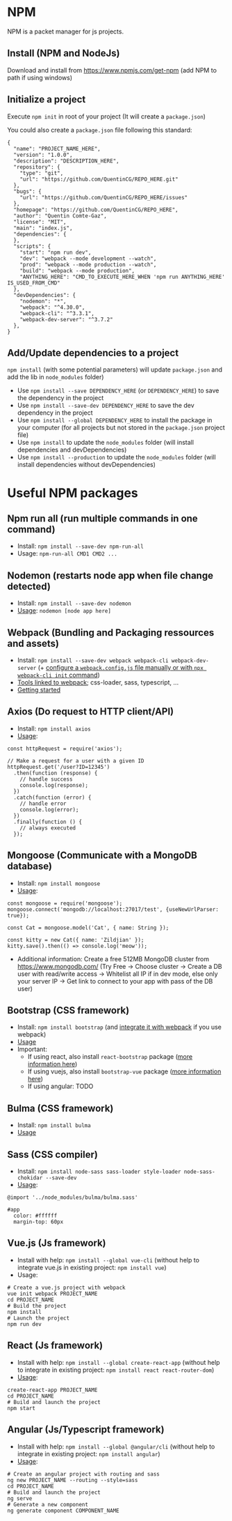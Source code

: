 # NPM

NPM is a packet manager for js projects.

## Install (NPM and NodeJs)

Download and install from https://www.npmjs.com/get-npm (add NPM to path if using windows)

## Initialize a project

Execute `npm init` in root of your project (It will create a `package.json`)

You could also create a `package.json` file following this standard:
```
{
  "name": "PROJECT_NAME_HERE",
  "version": "1.0.0",
  "description": "DESCRIPTION_HERE",
  "repository": {
    "type": "git",
    "url": "https://github.com/QuentinCG/REPO_HERE.git"
  },
  "bugs": {
    "url": "https://github.com/QuentinCG/REPO_HERE/issues"
  },
  "homepage": "https://github.com/QuentinCG/REPO_HERE",
  "author": "Quentin Comte-Gaz",
  "license": "MIT",
  "main": "index.js",
  "dependencies": {
  },
  "scripts": {
    "start": "npm run dev",
    "dev": "webpack --mode development --watch",
    "prod": "webpack --mode production --watch",
    "build": "webpack --mode production",
    "ANYTHING_HERE": "CMD_TO_EXECUTE_HERE_WHEN 'npm run ANYTHING_HERE' IS_USED_FROM_CMD"
  },
  "devDependencies": {
    "nodemon": "*",
    "webpack": "^4.30.0",
    "webpack-cli": "^3.3.1",
    "webpack-dev-server": "^3.7.2"
  },
}
```

## Add/Update dependencies to a project

`npm install` (with some potential parameters) will update `package.json` and add the lib in `node_modules` folder)

- Use `npm install --save DEPENDENCY_HERE` (or `DEPENDENCY_HERE`) to save the dependency in the project
- Use `npm install --save-dev DEPENDENCY_HERE` to save the dev dependency in the project
- Use `npm install --global DEPENDENCY_HERE` to install the package in your computer (for all projects but not stored in the `package.json` project file)
- Use `npm install` to update the `node_modules` folder (will install dependencies and devDependencies)
- Use `npm install --production` to update the `node_modules` folder (will install dependencies without devDependencies)


# Useful NPM packages

## Npm run all (run multiple commands in one command)

- Install: `npm install --save-dev npm-run-all`
- Usage: `npm-run-all CMD1 CMD2 ...`

## Nodemon (restarts node app when file change detected)

- Install: `npm install --save-dev nodemon`
- <a target="_blank" href="https://github.com/remy/nodemon#usage">Usage</a>: `nodemon [node app here]`

## Webpack (Bundling and Packaging ressources and assets)

- Install: `npm install --save-dev webpack webpack-cli webpack-dev-server` (+ <a target="_blank" href="https://webpack.js.org/configuration/">configure a `webpack.config.js` file manually or with `npx webpack-cli init` command</a>)
- <a target="_blank" href="https://www.npmjs.com/package/webpack">Tools linked to webpack</a>; css-loader, sass, typescript, ...
- <a target="_blank" href="https://webpack.js.org/guides/getting-started/">Getting started</a>

## Axios (Do request to HTTP client/API)

- Install: `npm install axios`
- <a target="_blank" href="https://github.com/axios/axios#example">Usage</a>:
```
const httpRequest = require('axios');

// Make a request for a user with a given ID
httpRequest.get('/user?ID=12345')
  .then(function (response) {
    // handle success
    console.log(response);
  })
  .catch(function (error) {
    // handle error
    console.log(error);
  })
  .finally(function () {
    // always executed
  });
```

## Mongoose (Communicate with a MongoDB database)

- Install: `npm install mongoose`
- <a target="_blank" href="https://mongoosejs.com/docs/index.html">Usage</a>:
```
const mongoose = require('mongoose');
mongoose.connect('mongodb://localhost:27017/test', {useNewUrlParser: true});

const Cat = mongoose.model('Cat', { name: String });

const kitty = new Cat({ name: 'Zildjian' });
kitty.save().then(() => console.log('meow'));
```
- Additional information: Create a free 512MB MongoDB cluster from https://www.mongodb.com/ (Try Free -> Choose cluster -> Create a DB user with read/write access -> Whitelist all IP if in dev mode, else only your server IP -> Get link to connect to your app with pass of the DB user)

## Bootstrap (CSS framework)

- Install: `npm install bootstrap` (and <a target="_blank" href="https://getbootstrap.com/docs/4.3/getting-started/webpack/">integrate it with webpack</a> if you use webpack)
- <a target="_blank" href="https://getbootstrap.com/docs/4.3/components/">Usage</a>
- Important:
  - If using react, also install `react-bootstrap` package (<a target="_blank" href="https://react-bootstrap.github.io/getting-started/introduction/">more information here</a>)
  - If using vuejs, also install `bootstrap-vue` package (<a target="_blank" href="https://bootstrap-vue.js.org/docs">more information here</a>)
  - If using angular: TODO

## Bulma (CSS framework)

- Install: `npm install bulma`
- <a target="_blank" href="https://bulma.io/documentation/overview/start/">Usage</a>

## Sass (CSS compiler)

- Install: `npm install node-sass sass-loader style-loader node-sass-chokidar --save-dev`
- <a target="_blank" href="https://sass-lang.com/guide">Usage</a>:
```
@import '../node_modules/bulma/bulma.sass'

#app
  color: #ffffff
  margin-top: 60px
```

## Vue.js (Js framework)

- Install with help: `npm install --global vue-cli` (without help to integrate vue.js in existing project: `npm install vue`)
- Usage:
```
# Create a vue.js project with webpack
vue init webpack PROJECT_NAME
cd PROJECT_NAME
# Build the project
npm install
# Launch the project
npm run dev
```

## React (Js framework)

- Install with help: `npm install --global create-react-app` (without help to integrate in existing project: `npm install react react-router-dom`)
- <a target="_blank" href="https://create-react-app.dev/docs/getting-started">Usage</a>:
```
create-react-app PROJECT_NAME
cd PROJECT_NAME
# Build and launch the project
npm start
```

## Angular (Js/Typescript framework)

- Install with help: `npm install --global @angular/cli` (without help to integrate in existing project: `npm install angular`)
- <a target="_blank" href="https://angular.io/start">Usage</a>:
```
# Create an angular project with routing and sass
ng new PROJECT_NAME --routing --style=sass
cd PROJECT_NAME
# Build and launch the project
ng serve
# Generate a new component
ng generate component COMPONENT_NAME
```
